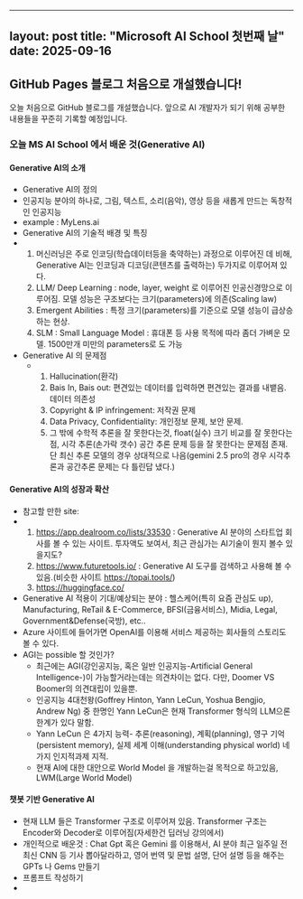 ----
layout: post
title: "Microsoft AI School 첫번째 날"
date: 2025-09-16
---

## GitHub Pages 블로그 처음으로 개설했습니다!

오늘 처음으로 GitHub 블로그를 개설했습니다. 
앞으로 AI 개발자가 되기 위해 공부한 내용들을 꾸준히 기록할 예정입니다.

### 오늘 MS AI School 에서 배운 것(Generative AI)
 #### Generative AI의 소개
 - Generative AI의 정의
  - 인공지능 분야의 하나로, 그림, 텍스트, 소리(음악), 영상 등을 새롭게 만드는 독창적인 인공지능
  - example : MyLens.ai
 - Generative AI의 기술적 배경 및 특징
  - 1. 머신러닝은 주로 인코딩(학습데이터등을 축약하는) 과정으로 이루어진 데 비해, Generative AI는 인코딩과 디코딩(콘텐츠를 출력하는) 두가지로 이루어져 있다.
    2. LLM/ Deep Learning : node, layer, weight 로 이루어진 인공신경망으로 이루어짐. 모델 성능은 구조보다는 크기(parameters)에 의존(Scaling law)
    3. Emergent Abilities : 특정 크기(parameters)를 기준으로 모델 성능이 급상승 하는 현상.
    4. SLM : Small Language Model : 휴대폰 등 사용 목적에 따라 좀더 가벼운 모델. 1500만개 미만의 parameters로 도 가능
 - Generative AI 의 문제점
   - 1. Hallucination(환각)
     2. Bais In, Bais out: 편견있는 데이터를 입력하면 편견있는 결과를 내뱉음. 데이터 의존성
     3. Copyright & IP infringement: 저작권 문제
     4. Data Privacy, Confidentiality: 개인정보 문제, 보안 문제.
     5. 그 밖에 수학적 추론을 잘 못한다는것, float(실수) 크기 비교를 잘 못한다는 점, 시각 추론(손가락 갯수) 공간 추론 문제 등을 잘 못한다는 문제점 존재. 단 최신 추론 모델의 경우 상대적으로 나음(gemini 2.5 pro의 경우 시각추론과 공간추론 문제는 다 틀린답 냈다.)
 
 #### Generative AI의 성장과 확산
 - 참고할 만한 site:
  - 1. https://app.dealroom.co/lists/33530 : Generative AI 분야의 스타트업 회사를 볼 수 있는 사이트. 투자액도 보여서, 최근 관심가는 AI기술이 뭔지 볼수 있을지도?
    2. https://www.futuretools.io/ : Generative AI 도구를 검색하고 사용해 볼 수 있음.(비슷한 사이트 https://topai.tools/)
    3. https://huggingface.co/
 - Generative AI 적용이 기대/예상되는 분야 : 헬스케어(특히 요즘 관심도 up), Manufacturing, ReTail & E-Commerce, BFSI(금융서비스), Midia, Legal, Government&Defense(국방), etc..
 - Azure 사이트에 들어가면 OpenAI를 이용해 서비스 제공하는 회사들의 스토리도 볼 수 있다.
 - AGI는 possible 할 것인가?
   - 최근에는 AGI(강인공지능, 혹은 일반 인공지능-Artificial General Intelligence-)이 가능할거라는데는 의견차이는 없다. 다만, Doomer VS Boomer의 의견대립이 있을뿐.
   - 인공지능 4대천왕(Goffrey Hinton, Yann LeCun, Yoshua Bengjio, Andrew Ng) 중 한명인 Yann LeCun은 현재 Transformer 형식의 LLM으론 한계가 있다 말함.
   - Yann LeCun 은 4가지 능력- 추론(reasoning), 계획(planning), 영구 기억(persistent memory), 실제 세계 이해(understanding physical world) 네 가지 인지적과제 지적.
   - 현재 AI에 대한 대안으로 World Model 을 개발하는걸 목적으로 하고있음, LWM(Large World Model)
 #### 챗봇 기반 Generative AI
 - 현재 LLM 들은 Transformer 구조로 이루어져 있음. Transformer 구조는 Encoder와 Decoder로 이루어짐(자세한건 딥러닝 강의에서)
 - 개인적으로 배운것 : Chat Gpt 혹은 Gemini 를 이용해서, AI 분야 최근 일주일 전 최신 CNN 등 기사 뽑아달라하고, 영어 번역 및 문법 설명, 단어 설명 등을 해주는 GPTs 나 Gems 만들기
 - 프롬프트 작성하기
  -
